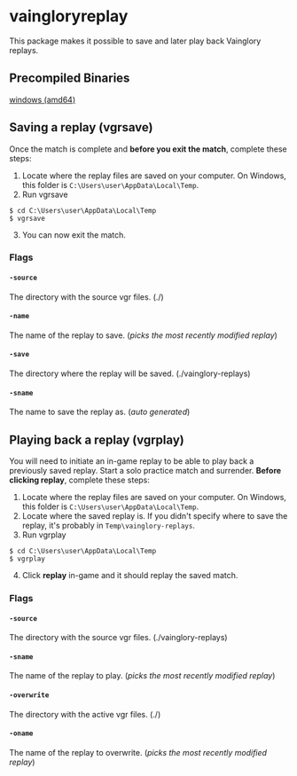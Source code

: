 # vaingloryreplay

This package makes it possible to save and later play back Vainglory replays.

## Precompiled Binaries

[windows (amd64)](windows_amd64.zip)

## Saving a replay (vgrsave)

Once the match is complete and **before you exit the match**, complete these steps:
1. Locate where the replay files are saved on your computer. On Windows, this folder is `C:\Users\user\AppData\Local\Temp`.
2. Run vgrsave
```shell
$ cd C:\Users\user\AppData\Local\Temp
$ vgrsave
```
3. You can now exit the match.

### Flags

#### `-source`
The directory with the source vgr files. (./)

#### `-name`
The name of the replay to save. (*picks the most recently modified replay*)

#### `-save`
The directory where the replay will be saved. (./vainglory-replays)

#### `-sname`
The name to save the replay as. (*auto generated*)

## Playing back a replay (vgrplay)

You will need to initiate an in-game replay to be able to play back a previously saved replay. Start a solo practice match and surrender. **Before clicking replay**, complete these steps:
1. Locate where the replay files are saved on your computer. On Windows, this folder is `C:\Users\user\AppData\Local\Temp`.
2. Locate where the saved replay is. If you didn't specify where to save the replay, it's probably in `Temp\vainglory-replays`.
3. Run vgrplay
```shell
$ cd C:\Users\user\AppData\Local\Temp
$ vgrplay
```
4. Click **replay** in-game and it should replay the saved match.

### Flags

#### `-source`
The directory with the source vgr files. (./vainglory-replays)

#### `-sname`
The name of the replay to play. (*picks the most recently modified replay*)

#### `-overwrite`
The directory with the active vgr files. (./)

#### `-oname`
The name of the replay to overwrite. (*picks the most recently modified replay*)
